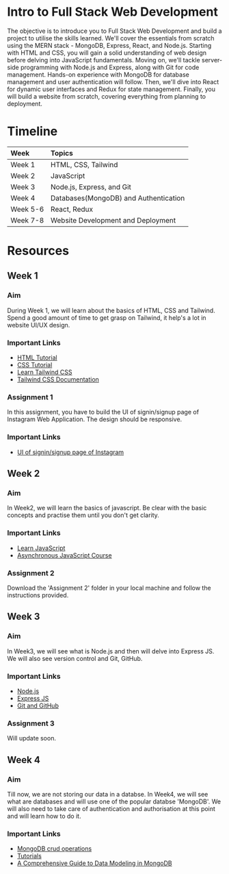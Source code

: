 # Intro to Full Stack Web Development

The objective is to introduce you to Full Stack Web Development and build a project to utilise the skills learned. We'll cover the essentials from scratch using the MERN stack - MongoDB, Express, React, and Node.js. Starting with HTML and CSS, you will gain a solid understanding of web design before delving into JavaScript fundamentals. Moving on, we'll tackle server-side programming with Node.js and Express, along with Git for code management. Hands-on experience with MongoDB for database management and user authentication will follow. Then, we'll dive into React for dynamic user interfaces and Redux for state management. Finally, you will build a website from scratch, covering everything from planning to deployment.

# Timeline

| Week | Topics    | 
| :---   | :--- |
| Week 1 | HTML, CSS, Tailwind   |
| Week 2 | JavaScript   |
| Week 3 | Node.js, Express, and Git   |
| Week 4 | Databases(MongoDB) and Authentication   |
| Week 5-6 | React, Redux   |
| Week 7-8 | Website Development and Deployment   |


# Resources

## Week 1
### Aim
During Week 1, we will learn about the basics of HTML, CSS and Tailwind. Spend a good amount of time to get grasp on Tailwind, it help's a lot in website UI/UX design.
### Important Links
- [HTML Tutorial](https://www.youtube.com/watch?v=916GWv2Qs08)
- [CSS Tutorial](https://www.youtube.com/watch?v=ieTHC78giGQ)
- [Learn Tailwind CSS](https://www.youtube.com/watch?v=ft30zcMlFao)
- [Tailwind CSS Documentation](https://tailwindcss.com/docs/utility-first)

### Assignment 1
In this assignment, you have to build the UI of signin/signup page of Instagram Web Application. The design should be responsive.
### Important Links
- [UI of signin/signup page of Instagram](https://docs.google.com/document/d/1lvrIQUFSKJBUXN3yjsRwVtzrwBltPqL-Lb-7gfhz7rc/edit?usp=sharing)


## Week 2
### Aim
In Week2, we will learn the basics of javascript. Be clear with the basic concepts and practise them until you don't get clarity.
### Important Links
- [Learn JavaScript](https://www.youtube.com/watch?v=PkZNo7MFNFg)
- [Asynchronous JavaScript Course](https://www.youtube.com/watch?v=ZYb_ZU8LNxs)

### Assignment 2
Download the 'Assignment 2' folder in your local machine and follow the instructions provided.


## Week 3
### Aim
In Week3, we will see what is Node.js and then will delve into Express JS. We will also see version control and Git, GitHub.
### Important Links
- [Node.js](https://medium.com/@asiandigitalhub/what-is-node-js-and-how-it-work-490f5ecba665)
- [Express JS](https://www.youtube.com/playlist?list=PL_cUvD4qzbkwjmjy-KjbieZ8J9cGwxZpC)
- [Git and GitHub](https://www.youtube.com/watch?v=RDxQEzXN8AU)

### Assignment 3
Will update soon.


## Week 4
### Aim
Till now, we are not storing our data in a databse. In Week4, we will see what are databases and will use one of the popular databse 'MongoDB'. We will also need to take care of authentication and authorisation at this point and will learn how to do it.
### Important Links
- [MongoDB crud operations](https://www.mongodb.com/docs/manual/crud/)
- [Tutorials](https://www.youtube.com/watch?v=cJAyEOZQUQY&list=PLinedj3B30sDby4Al-i13hQJGQoRQDfPo&index=12)
- [A Comprehensive Guide to Data Modeling in MongoDB](https://medium.com/@skhans/a-comprehensive-guide-to-data-modeling-in-mongodb-b63b2df9d9dd)


